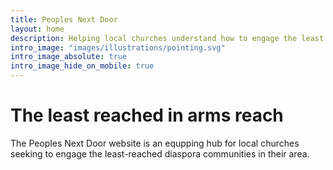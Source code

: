 ```yaml
---
title: Peoples Next Door
layout: home
description: Helping local churches understand how to engage the least reached that are in arm's reach of their community.
intro_image: "images/illustrations/pointing.svg"
intro_image_absolute: true
intro_image_hide_on_mobile: true
---
```


# The least reached in arms reach

The Peoples Next Door website is an equpping hub for local churches seeking to engage the least-reached diaspora communities in their area.
